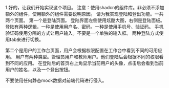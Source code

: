 1.好的，让我们开始实现这个项目。
注意：使用shadcn的组件库。非必须不添加额外的组件，使用额外的组件需要说明原因。
请为我实现登陆和登出功能。一共两个页面。
第一个是登陆页面。
登陆界面左侧使用炫酷大图，右侧是登陆面板。
登陆有两种逻辑，一种是使用用户名、密码。一种是使用手机号、验证码。
手机验证码使用分隔的方式让用户输入。不要是一个单独的输入框。
两种登陆方式使用tab来进行切换。

第二个是用户的工作台页面，用户会根据权限配置在工作台中看到不同的可用应用。
用户有两种类型。管理员用户和教师用户。他们登陆后会根据不同的权限看到不同的应用。
在登陆后的首页右上角显示当前用户的头像，点击后会看到当前用户的姓名，以及一个登出按钮。

不要使用任何静态mock数据对前端代码进行侵入。